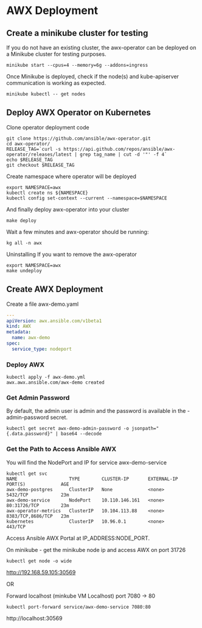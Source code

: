 
# AWX Deployment

## Create a minikube cluster for testing

If you do not have an existing cluster, the awx-operator can be deployed on a Minikube cluster for testing purposes.

```shell
minikube start --cpus=4 --memory=6g --addons=ingress
```

Once Minikube is deployed, check if the node(s) and kube-apiserver communication is working as expected.

```shell
minikube kubectl -- get nodes
```

## Deploy AWX Operator on Kubernetes

Clone operator deployment code

```shell
git clone https://github.com/ansible/awx-operator.git
cd awx-operator/
RELEASE_TAG=`curl -s https://api.github.com/repos/ansible/awx-operator/releases/latest | grep tag_name | cut -d '"' -f 4`
echo $RELEASE_TAG
git checkout $RELEASE_TAG
```

Create namespace where operator will be deployed

```shell
export NAMESPACE=awx
kubectl create ns ${NAMESPACE}
kubectl config set-context --current --namespace=$NAMESPACE 
```

And finally deploy awx-operator into your cluster
```shell
make deploy
```

Wait a few minutes and awx-operator should be running:
```shell
kg all -n awx
```

Uninstalling If you want to remove the awx-operator

```shell
export NAMESPACE=awx
make undeploy
```

## Create AWX Deployment

Create a file awx-demo.yaml

```yaml
---
apiVersion: awx.ansible.com/v1beta1
kind: AWX
metadata:
  name: awx-demo
spec:
  service_type: nodeport
```

### Deploy AWX

```shell
kubectl apply -f awx-demo.yml
awx.awx.ansible.com/awx-demo created
```

### Get Admin Password

By default, the admin user is admin and the password is available in the <resourcename>-admin-password secret.

```shell
kubectl get secret awx-demo-admin-password -o jsonpath="{.data.password}" | base64 --decode
```


### Get the Path to Access Ansible AWX

You will find the NodePort and IP for service awx-demo-service

```shell
kubectl get svc
NAME                   TYPE        CLUSTER-IP       EXTERNAL-IP   PORT(S)             AGE
awx-demo-postgres      ClusterIP   None             <none>        5432/TCP            23m
awx-demo-service       NodePort    10.110.146.161   <none>        80:31726/TCP        23m
awx-operator-metrics   ClusterIP   10.104.113.88    <none>        8383/TCP,8686/TCP   23m
kubernetes             ClusterIP   10.96.0.1        <none>        443/TCP  
```

Access Ansible AWX Portal at IP_ADDRESS:NODE_PORT.

On minikube - get the minikube node ip and access AWX on port 31726

```shell
kubectl get node -o wide
```

http://192.168.59.105:30569

OR

Forward localhost (minkube VM Localhost) port 7080 -> 80

```shell
kubectl port-forward service/awx-demo-service 7080:80
```

http://localhost:30569
